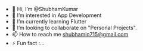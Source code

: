 - 👋 Hi, I’m @ShubhamKumar
- 👀 I’m interested in App Development
- 🌱 I’m currently learning Flutter
- 💞️ I’m looking to collaborate on "Personal Projects".
- 📫 How to reach me shubhamin715@gmail.com
- ⚡ Fun fact :...

<!---
ShubhamKumar176/ShubhamKumar176 is a ✨ special ✨ repository because its `README.md` (this file) appears on your GitHub profile.
You can click the Preview link to take a look at your changes.
--->
